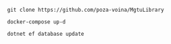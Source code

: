 ```
git clone https://github.com/poza-voina/MgtuLibrary
```
```
docker-compose up-d
```
```
dotnet ef database update
```
